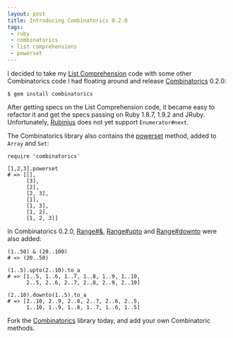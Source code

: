 ```yaml
---
layout: post
title: Introducing Combinatorics 0.2.0
tags:
 - ruby
 - combinatorics
 - list comprehensions
 - powerset
---
```


I decided to take my [List Comprehension](/2010/10/01/list-comprehensions-in-ruby.html)
code with some other Combinatorics code I had floating around and release
[Combinatorics](http://rubydoc.info/gems/combinatorics) 0.2.0:

    $ gem install combinatorics

After getting specs on the List Comprehension code, it became easy to
refactor it and get the specs passing on Ruby 1.8.7, 1.9.2 and JRuby.
Unfortunately, [Rubinius](http://rubini.us/) does not yet support
`Enumerator#next`.

The Combinatorics library also contains the
[powerset](http://rubydoc.info/gems/combinatorics/Combinatorics/PowerSet/Mixin#powerset-instance_method)
method, added to `Array` and `Set`:

    require 'combinatorics'

    [1,2,3].powerset
    # => [[],
          [3],
          [2],
          [2, 3],
          [1],
          [1, 3],
          [1, 2],
          [1, 2, 3]]

In Combinatorics 0.2.0,
[Range#&](http://rubydoc.info/gems/combinatorics/Range#%26-instance_method),
[Range#upto](http://rubydoc.info/gems/combinatorics/Range#upto-instance_method)
and [Range#downto](http://rubydoc.info/gems/combinatorics/Range#downto-instance_method)
were also added:

    (1..50) & (20..100)
    # => (20..50)

    (1..5).upto(2..10).to_a
    # => [1..5, 1..6, 1..7, 1..8, 1..9, 1..10,
          2..5, 2..6, 2..7, 2..8, 2..9, 2..10]

    (2..10).downto(1..5).to_a
    # => [2..10, 2..9, 2..8, 2..7, 2..6, 2..5,
          1..10, 1..9, 1..8, 1..7, 1..6, 1..5]

Fork the [Combinatorics](http://github.com/postmodern/combinatorics/#fork_box)
library today, and add your own Combinatoric methods.
